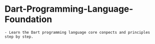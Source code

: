 # Dart-Programming-Language-Foundation

    - Learn the Dart programming language core conpects and principles step by step.
